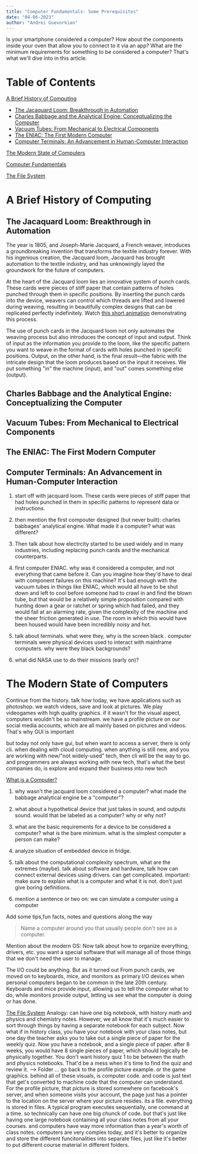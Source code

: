 ```yaml
---
title: "Computer Fundamentals: Some Prerequisites"
date: "04-06-2023"
author: "Andrei Guevorkian"
---
```

Is your smartphone considered a computer? How about the components inside your oven that allow you to connect to it via an app? What are the minimum requirements for something to be considered a computer? That's what we'll dive into in this article.

# Table of Contents

[A Brief History of Computing](#a-brief-history-of-computing)
- [The Jacaquard Loom: Breakthrough in Automation](#the-jacaquard-loom-breakthrough-in-automation)
- [Charles Babbage and the Analytical Engine: Conceptualizing the Computer](#charles-babbage-and-the-analytical-engine-conceptualizing-the-computer)
- [Vacuum Tubes: From Mechanical to Electrical Components](#vacuum-tubes-from-mechanical-to-electrical-components)
- [The ENIAC: The First Modern Computer](#the-eniac-the-first-modern-computer)
- [Computer Terminals: An Advancement in Human-Computer Interaction](#computer-terminals-an-advancement-in-human-computer-interaction) 

[The Modern State of Computers](#the-modern-state-of-computers)

[Computer Fundamentals](#computer-fundamentals)

[The File System](#the-file-system)

# A Brief History of Computing

## The Jacaquard Loom: Breakthrough in Automation
The year is 1805, and Joseph-Marie Jacquard, a French weaver, introduces a groundbreaking invention that transforms the textile industry forever. With his ingenious creation, the Jacquard loom, Jacquard has brought automation to the textile industry, and has unknowingly layed the groundwork for the future of computers.

At the heart of the Jacquard loom lies an innovative system of punch cards. These cards were pieces of stiff paper that contain patterns of holes punched through them in specific positions. By inserting the punch cards into the device, weavers can control which threads are lifted and lowered during weaving, resulting in beautifully complex designs that can be replicated perfectly indefinitely. Watch [this short animation](https://www.youtube.com/watch?v=K6NgMNvK52A) demonstrating this process. 

The use of punch cards in the Jacquard loom not only automates the weaving process but also introduces the concept of input and output. Think of input as the information you provide to the loom, like the specific pattern you want to weave in the format of cards with holes punched in specific positions. Output, on the other hand, is the final result—the fabric with the intricate design that the loom produces based on the input it receives. We put something "in" the machine (input), and "out" comes something else (output).
## Charles Babbage and the Analytical Engine: Conceptualizing the Computer

## Vacuum Tubes: From Mechanical to Electrical Components

## The ENIAC: The First Modern Computer

## Computer Terminals: An Advancement in Human-Computer Interaction

1. start off with jacquard loom. 
These cards were pieces of stiff paper that had holes punched in them in specific patterns to represent data or instructions.
2. then mention the first compouter designed (but never built): charles babbages' analytical engine. What made it a computer? what was different?
3. Then talk about how electrcity started to be used widely and in many industries, including replacing punch cards and the mechanical counterparts. 
4. first computer ENIAC. why was it considered a computer, and not everything that came before it. Can you imagine how they'd have to deal with component failures on this machine? It's bad enough with the vacuum tubes in things like ENIAC, which would all have to be shut down and left to cool before someone had to crawl in and find the blown tube, but that would be a relatively simple proposition compared with hunting down a gear or ratchet or spring which had failed, and they would fail at an alarming rate, given the complexity of the machine and the sheer friction generated in use. The room in which this would have been housed would have been incredibly noisy and hot.
5. talk about terminals. what were they, why is the screen black . computer terminals were physical devices used to interact with mainframe computers. why were they black backgrounds?

6. what did NASA use to do their missions (early on)?

# The Modern State of Computers
Continue from the history. talk how today, we have applications such as photoshop. we watch videos, save and look at pictures. We play videogames with high quality graphics. if it wasn't for the visual aspect, computers wouldn't be so mainstream. we have a profile picture on our social media accounts, which are all mainly based on pictures and videos. That's why GUI is important

but today not only have gui, but when want to access a server, there is only cli. when dealing with cloud computing. when anything is still new, and you are working with new/"not widely-used" tech, then cli will be the way to go. and programmers are always working with new tech, that's what the best companies do, is explore and expand their business into new tech

[What is a Computer?](#what-is-a-computer)
1. why wasn't the jacquard loom considered a computer? what made the babbage analytical engine be a "computer"?
2. what about a hypothetical device that just takes in sound, and outputs sound. would that be labeled as a computer? why or why not?
3. what are the basic requirements for a device to be considered a computer? what is the bare minimum. what is the simplest computer a person can make?
4. analyze situation of embedded device in fridge. 
5. talk about the computational complexity spectrum, what are the extremes (maybe). talk about software and hardware, talk how can connect external devices using drivers. can get complicated. 
important: make sure to explain what is a computer and what it is not. don't just give boring definitions.

6. mention a sentence or two on: we can simulate a computer using a computer

Add some tips,fun facts, notes and questions along the way
> Name a computer around you that usually people don't see as a computer. 

Mention about the modern OS:
Now talk about how to organize everything, drivers, etc. you want a special software that will manage all of those things that we don't need the user to manage. 


The I/O could be anything. But as it turned out
From punch cards, we moved on to keyboards, mice, and monitors as primary I/O devices when personal computers began to be common in the late 20th century. Keyboards and mice provide input, allowing us to tell the computer what to do, while monitors provide output, letting us see what the computer is doing or has done.

[The File System](#the-file-system) 
Analogy: can have one big notebook, with history math and physics and chemistry notes. However, we all know that it's much easier to sort through things by having a separate notebook for each subject.
Now what if in history class, you have your notebook with your class notes, but one day the teacher asks you to take out a single piece of paper for the weekly quiz. Now you have a notebook, and a single piece of paper. after 8 weeks, you would have 8 single pieces of paper, which should logically be physically together. You don't want history quiz 1 to be between the math and physics notebooks. That'd be a mess when it's time to find the quiz and review it. --> Folder ...
go back to the profile picture example. or the game graphics. behind all of these visuals, is computer code. and code is just text that get's converted to machine code that the computer can understand.  
For the profile picture, that picture is stored somewhere on facebook's server, and when someone visits your account, the page just has a pointer to the location on the server where your picture resides. its a file. everything is stored in files. A typical program executes sequentially, one command at a time. so technically can have one big chunck of code. but that's just like having one large notebook containing all your class notes from all your courses. and computers have way more information than a year's worth of class notes. computers are very complex today, and it's better to organize and store the different funcitonalities into separate files, just like it's better to put different course material in different folders.

